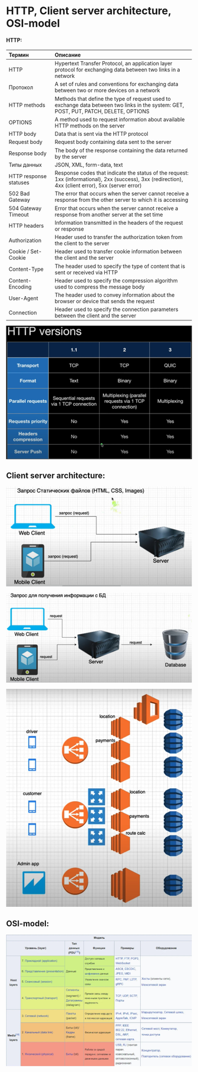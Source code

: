 # HTTP, Client server architecture, OSI-model

#### HTTP:

| Термин | Описание |
| :----------------- | :------------------ |
| HTTP | Hypertext Transfer Protocol, an application layer protocol for exchanging data between two links in a network |
| Протокол |	A set of rules and conventions for exchanging data between two or more devices on a network |
| HTTP methods | Methods that define the type of request used to exchange data between two links in the system: GET, POST, PUT, PATCH, DELETE, OPTIONS |
| OPTIONS	| A method used to request information about available HTTP methods on the server |
| HTTP body	| Data that is sent via the HTTP protocol |
| Request body |	Request body containing data sent to the server |
| Response body |	The body of the response containing the data returned by the server |
| Типы данных |	JSON, XML, form-data, text |
| HTTP response statuses |	Response codes that indicate the status of the request: 1xx (informational), 2xx (success), 3xx (redirection), 4xx (client error), 5xx (server error) |
| 502 Bad Gateway	| The error that occurs when the server cannot receive a response from the other server to which it is accessing |
| 504 Gateway Timeout |	Error that occurs when the server cannot receive a response from another server at the set time |
| HTTP headers |	Information transmitted in the headers of the request or response |
| Authorization	| Header used to transfer the authorization token from the client to the server |
| Cookie / Set-Cookie	| Header used to transfer cookie information between the client and the server |
| Content-Type |	The header used to specify the type of content that is sent or received via HTTP |
| Content-Encoding |	Header used to specify the compression algorithm used to compress the message body |
| User-Agent	| The header used to convey information about the browser or device that sends the request |
| Connection |	Header used to specify the connection parameters between the client and the server |


![Http-versions](https://github.com/AlexeyLobanov1/HTTP-Client-server-architecture-OSI-model/blob/main/Http-versions.jpg)

## Client server architecture:

![Простой,клиент-сервер.](https://github.com/AlexeyLobanov1/HTTP-Client-server-architecture-OSI-model/blob/main/%D0%A1%D0%B0%D0%BC%D1%8B%D0%B9%20%D0%BF%D1%80%D0%BE%D1%81%D1%82%D0%BE%D0%B9%2C%D0%BA%D0%BB%D0%B8%D0%B5%D0%BD%D1%82-%D1%81%D0%B5%D1%80%D0%B2%D0%B5%D1%80.jpg)

![Клиент - Сервер - БД](https://github.com/AlexeyLobanov1/HTTP-Client-server-architecture-OSI-model/blob/main/%D0%A7%D1%83%D1%82%D1%8C%20%D1%81%D0%BB%D0%BE%D0%B6%D0%BD%D0%B5%D0%B5%2C%20%D0%BA%D0%BB%D0%B8%D0%B5%D0%BD%D1%82%20-%20%D1%81%D0%B5%D1%80%D0%B2%D0%B5%D1%80%20-%20%20%D0%91%D0%94.jpg)

![Много Клиентов - Много Серверов - Много БД](https://github.com/AlexeyLobanov1/HTTP-Client-server-architecture-OSI-model/blob/main/%D0%9F%D1%80%D0%B8%D0%BC%D0%B5%D1%80%20%D0%B1%D0%BE%D0%BB%D1%8C%D1%88%D0%B8%D1%85%20%D1%81%D0%B0%D0%B9%D1%82%D0%BE%D0%B2-%D0%BF%D1%80%D0%B8%D0%BB%D0%BE%D0%B6%D0%B5%D0%BD%D0%B8%D0%B9.jpg)

## OSI-model:

![osi-model](https://github.com/AlexeyLobanov1/HTTP-Client-server-architecture-OSI-model/blob/main/OSI.jpg)
